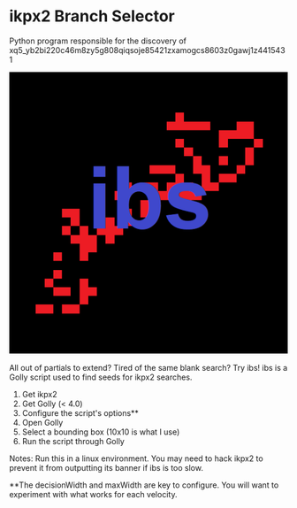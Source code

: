 # ikpx2 Branch Selector
Python program responsible for the discovery of xq5_yb2bi220c46m8zy5g808qiqsoje85421zxamogcs8603z0gawj1z4415431

![alt text](https://github.com/johnwinston/ibs/blob/main/ibs.png)

All out of partials to extend? Tired of the same blank search? Try ibs! ibs is a Golly script used to find seeds for ikpx2 searches.

1. Get ikpx2
2. Get Golly (< 4.0)
3. Configure the script's options**
4. Open Golly
5. Select a bounding box (10x10 is what I use)
6. Run the script through Golly

Notes: Run this in a linux environment. You may need to hack ikpx2 to prevent it from outputting its banner if ibs is too slow.

**The decisionWidth and maxWidth are key to configure. You will want to experiment with what works for each velocity.
